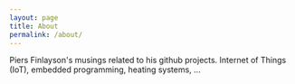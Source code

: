 ```yaml
---
layout: page
title: About
permalink: /about/
---
```


Piers Finlayson's musings related to his github projects.  Internet of Things (IoT), embedded programming, heating systems, ...
